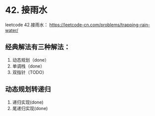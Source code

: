 # 42. 接雨水

leetcode 42.接雨水： https://leetcode-cn.com/problems/trapping-rain-water/

## 经典解法有三种解法：
1. 动态规划（done）
2. 单调栈（done）
3. 双指针（TODO）

## 动态规划转递归
1. 递归实现(done)
2. 尾递归实现(done)
